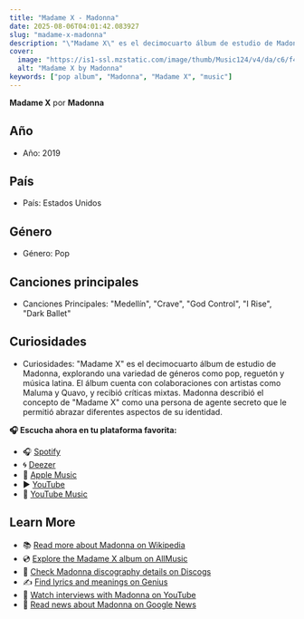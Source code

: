 ```yaml
---
title: "Madame X - Madonna"
date: 2025-08-06T04:01:42.083927
slug: "madame-x-madonna"
description: "\"Madame X\" es el decimocuarto álbum de estudio de Madonna, explorando una variedad de géneros como pop, reguetón y música latina."
cover:
  image: "https://is1-ssl.mzstatic.com/image/thumb/Music124/v4/da/c6/f4/dac6f434-3b0e-71f9-0be7-318edd1699aa/00602577826078.rgb.jpg/500x500bb.jpg"
  alt: "Madame X by Madonna"
keywords: ["pop album", "Madonna", "Madame X", "music"]
---
```


**Madame X** por **Madonna**

## Año
- Año: 2019
## País
- País: Estados Unidos
## Género
- Género: Pop
## Canciones principales
- Canciones Principales: "Medellín", "Crave", "God Control", "I Rise", "Dark Ballet"
## Curiosidades
- Curiosidades: "Madame X" es el decimocuarto álbum de estudio de Madonna, explorando una variedad de géneros como pop, reguetón y música latina. El álbum cuenta con colaboraciones con artistas como Maluma y Quavo, y recibió críticas mixtas. Madonna describió el concepto de "Madame X" como una persona de agente secreto que le permitió abrazar diferentes aspectos de su identidad.



**🎧 Escucha ahora en tu plataforma favorita:**

- 🎧 [Spotify](https://open.spotify.com/search/Madame%20X%20Madonna)
- 🌀 [Deezer](https://www.deezer.com/search/Madame%20X%20Madonna)
- 🍎 [Apple Music](https://music.apple.com/search?term=Madame%20X%20Madonna)
- ▶️ [YouTube](https://www.youtube.com/results?search_query=Madame%20X%20Madonna)
- 🎵 [YouTube Music](https://music.youtube.com/search?q=Madame%20X%20Madonna)

## Learn More

- 📚 [Read more about Madonna on Wikipedia](https://en.wikipedia.org/wiki/Madonna)
- 💿 [Explore the Madame X album on AllMusic](https://www.allmusic.com/search/albums/Madame+X)
- 📀 [Check Madonna discography details on Discogs](https://www.discogs.com/search/?q=Madame+X+Madonna&type=all)
- ✍️ [Find lyrics and meanings on Genius](https://genius.com/search?q=Madame+X%20Madonna)
- 🎤 [Watch interviews with Madonna on YouTube](https://www.youtube.com/results?search_query=Madonna+interview)
- 📰 [Read news about Madonna on Google News](https://news.google.com/search?q=Madonna)